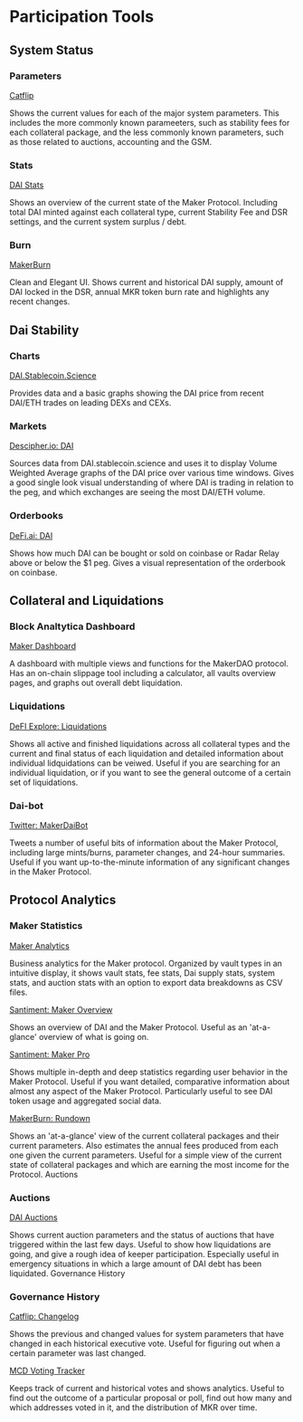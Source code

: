 # Participation Tools

## System Status

<List>


<Box>


### Parameters

[Catflip](https://catflip.co/)

Shows the current values for each of the major system parameters. This includes the more commonly known parameeters, such as stability fees for each collateral package, and the less commonly known parameters, such as those related to auctions, accounting and the GSM.

</Box>


<Box>


### Stats

[DAI Stats](https://daistats.com/)

Shows an overview of the current state of the Maker Protocol. Including total DAI minted against each collateral type, current Stability Fee and DSR settings, and the current system surplus / debt.

</Box>


<Box>


### Burn

[MakerBurn](https://makerburn.com/)

Clean and Elegant UI. Shows current and historical DAI supply, amount of DAI locked in the DSR, annual MKR token burn rate and highlights any recent changes.

</Box>


</List>


## Dai Stability

<List>


<Box>


### Charts

[DAI.Stablecoin.Science](https://dai.stablecoin.science/)

Provides data and a basic graphs showing the DAI price from recent DAI/ETH trades on leading DEXs and CEXs.

</Box>


<Box>


### Markets

[Descipher.io: DAI](http://dai.descipher.io/)

Sources data from DAI.stablecoin.science and uses it to display Volume Weighted Average graphs of the DAI price over various time windows. Gives a good single look visual understanding of where DAI is trading in relation to the peg, and which exchanges are seeing the most DAI/ETH volume.

</Box>


<Box>


### Orderbooks

[DeFi.ai: DAI](https://defi.ai/dai)

Shows how much DAI can be bought or sold on coinbase or Radar Relay above or below the \$1 peg. Gives a visual representation of the orderbook on coinbase.

</Box>


</List>


## Collateral and Liquidations

<List>


<Box>


### Block Analtytica Dashboard

[Maker Dashboard](https://maker.blockanalitica.com/)

A dashboard with multiple views and functions for the MakerDAO protocol. Has an on-chain slippage tool including a calculator, all vaults overview pages, and graphs out overall debt liquidation.

</Box>


<Box>


### Liquidations

[DeFI Explore: Liquidations](https://defiexplore.com/liquidations)

Shows all active and finished liquidations across all collateral types and the current and final status of each liquidation and detailed information about individual lidquidations can be veiwed. Useful if you are searching for an individual liquidation, or if you want to see the general outcome of a certain set of liquidations.

</Box>


<Box>


### Dai-bot

[Twitter: MakerDaiBot](https://twitter.com/MakerDaiBot)

Tweets a number of useful bits of information about the Maker Protocol, including large mints/burns, parameter changes, and 24-hour summaries. Useful if you want up-to-the-minute information of any significant changes in the Maker Protocol.

</Box>


</List>


## Protocol Analytics

<List>


<Box>


### Maker Statistics

[Maker Analytics](https://www.mkranalytics.com/)

Business analytics for the Maker protocol. Organized by vault types in an intuitive display, it shows vault stats, fee stats, Dai supply stats, system stats, and auction stats with an option to export data breakdowns as CSV files.

[Santiment: Maker Overview](https://graphs.santiment.net/makerdao#overview)

Shows an overview of DAI and the Maker Protocol. Useful as an 'at-a-glance' overview of what is going on.

[Santiment: Maker Pro](https://graphs.santiment.net/makerdao-pro#mcd_stats)

Shows multiple in-depth and deep statistics regarding user behavior in the Maker Protocol. Useful if you want detailed, comparative information about almost any aspect of the Maker Protocol. Particularly useful to see DAI token usage and aggregated social data.

[MakerBurn: Rundown](https://makerburn.com/#/rundown)

Shows an 'at-a-glance' view of the current collateral packages and their current parameters. Also estimates the annual fees produced from each one given the current parameters. Useful for a simple view of the current state of collateral packages and which are earning the most income for the Protocol.
Auctions

</Box>


<Box>


### Auctions

[DAI Auctions](https://daiauctions.com/#)

Shows current auction parameters and the status of auctions that have triggered within the last few days. Useful to show how liquidations are going, and give a rough idea of keeper participation. Especially useful in emergency situations in which a large amount of DAI debt has been liquidated.
Governance History

</Box>


<Box>


### Governance History

[Catflip: Changelog](https://catflip.co/changelog)

Shows the previous and changed values for system parameters that have changed in each historical executive vote. Useful for figuring out when a certain parameter was last changed.

[MCD Voting Tracker](https://beta.mcdgov.info/)

Keeps track of current and historical votes and shows analytics. Useful to find out the outcome of a particular proposal or poll, find out how many and which addresses voted in it, and the distribution of MKR over time.

</Box>


</List>
